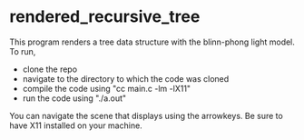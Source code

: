 # rendered_recursive_tree

This program renders a tree data structure with the blinn-phong light model. To run,

- clone the repo
- navigate to the directory to which the code was cloned
- compile the code using "cc main.c -lm -lX11"
- run the code using "./a.out"

You can navigate the scene that displays using the arrowkeys. Be sure to have X11 installed on your machine.
